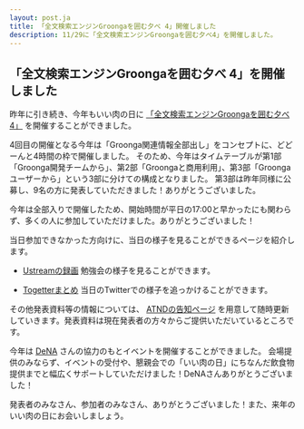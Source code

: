 ```yaml
---
layout: post.ja
title: 「全文検索エンジンGroongaを囲む夕べ 4」開催しました
description: 11/29に「全文検索エンジンGroongaを囲む夕べ4」を開催しました。
---
```

## 「全文検索エンジンGroongaを囲む夕べ 4」を開催しました

昨年に引き続き、今年もいい肉の日に
[「全文検索エンジンGroongaを囲む夕べ4」](http://atnd.org/events/43461)
を開催することができました。

4回目の開催となる今年は「Groonga関連情報全部出し」をコンセプトに、どどーんと4時間の枠で開催しました。
そのため、今年はタイムテーブルが第1部「Groonga開発チームから」、第2部「Groongaと商用利用」、第3部「Groongaユーザーから」という3部に分けての構成となりました。
第3部は昨年同様に公募し、9名の方に発表していただきました！ありがとうございました。

今年は全部入りで開催したため、開始時間が平日の17:00と早かったにも関わらず、多くの人に参加していただけました。ありがとうございました！

当日参加できなかった方向けに、当日の様子を見ることができるページを紹介します。

-   [Ustreamの録画](http://www.ustream.tv/channel/groonga-night)
    勉強会の様子を見ることができます。

<!-- -->

-   [Togetterまとめ](http://togetter.com/li/598598)
    当日のTwitterでの様子を追っかけることができます。

その他発表資料等の情報については、
[ATNDの告知ページ](http://atnd.org/events/43461#document)
を用意して随時更新していきます。発表資料は現在発表者の方々からご提供いただいているところです。

今年は [DeNA](http://dena.com/)
さんの協力のもとイベントを開催することができました。
会場提供のみならず、イベントの受付や、懇親会での「いい肉の日」にちなんだ飲食物提供までと幅広くサポートしていただけました！DeNAさんありがとうございました！

発表者のみなさん、参加者のみなさん、ありがとうございました！また、来年のいい肉の日にお会いしましょう。
